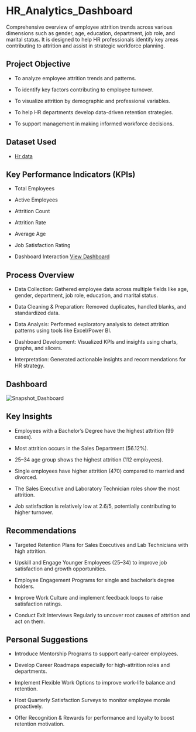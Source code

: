 # HR_Analytics_Dashboard

Comprehensive overview of employee attrition trends across various dimensions such as gender, age, education, department, job role, and marital status. It is designed to help HR professionals identify key areas contributing to attrition and assist in strategic workforce planning.

## Project Objective

- To analyze employee attrition trends and patterns.

- To identify key factors contributing to employee turnover.

- To visualize attrition by demographic and professional variables.

- To help HR departments develop data-driven retention strategies.

- To support management in making informed workforce decisions.

## Dataset Used
- <a href="https://github.com/Amit-KVerma/HR_Analytics_Dashboard/blob/main/HR_DATA.xlsx">Hr data</a>

## Key Performance Indicators (KPIs)

- Total Employees

- Active Employees

- Attrition Count

- Attrition Rate

- Average Age

- Job Satisfaction Rating

- Dashboard Interaction <a href="https://github.com/Amit-KVerma/HR_Analytics_Dashboard/blob/main/Snapshot_Dashboard.png">View Dashboard</a>

## Process Overview

- Data Collection: Gathered employee data across multiple fields like age, gender, department, job role, education, and marital status.

- Data Cleaning & Preparation: Removed duplicates, handled blanks, and standardized data.

- Data Analysis: Performed exploratory analysis to detect attrition patterns using tools like Excel/Power BI.

- Dashboard Development: Visualized KPIs and insights using charts, graphs, and slicers.

- Interpretation: Generated actionable insights and recommendations for HR strategy.

## Dashboard
![Snapshot_Dashboard](https://github.com/user-attachments/assets/b250b834-a100-4721-a614-a4fe80e0aff3)

## Key Insights

- Employees with a Bachelor’s Degree have the highest attrition (99 cases).

- Most attrition occurs in the Sales Department (56.12%).

- 25–34 age group shows the highest attrition (112 employees).

- Single employees have higher attrition (470) compared to married and divorced.

- The Sales Executive and Laboratory Technician roles show the most attrition.

- Job satisfaction is relatively low at 2.6/5, potentially contributing to higher turnover.

## Recommendations

- Targeted Retention Plans for Sales Executives and Lab Technicians with high attrition.

- Upskill and Engage Younger Employees (25–34) to improve job satisfaction and growth opportunities.

- Employee Engagement Programs for single and bachelor’s degree holders.

- Improve Work Culture and implement feedback loops to raise satisfaction ratings.

- Conduct Exit Interviews Regularly to uncover root causes of attrition and act on them.

## Personal Suggestions

- Introduce Mentorship Programs to support early-career employees.

- Develop Career Roadmaps especially for high-attrition roles and departments.

- Implement Flexible Work Options to improve work-life balance and retention.

- Host Quarterly Satisfaction Surveys to monitor employee morale proactively.

- Offer Recognition & Rewards for performance and loyalty to boost retention motivation.
  


  






  

  
  


